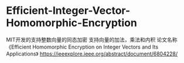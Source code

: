 # Efficient-Integer-Vector-Homomorphic-Encryption
MIT开发的支持整数向量的同态加密 支持向量的加法，乘法和内积
论文名称《Efficient Homomorphic Encryption on Integer Vectors and Its Applications》
https://ieeexplore.ieee.org/abstract/document/6804228/
